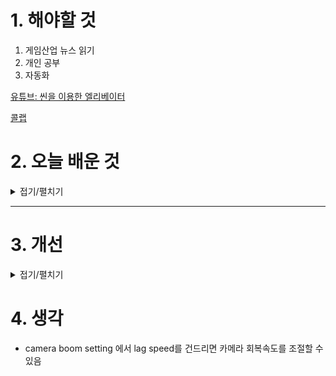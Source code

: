 
# 1. 해야할 것

1. 게임산업 뉴스 읽기 
2. 개인 공부  
3. 자동화

[유튜브: 씬을 이용한 엘리베이터](https://www.youtube.com/watch?v=I96aF6YFXPk)

[콜랩](https://colab.research.google.com/)



# 2. 오늘 배운 것

<details>
<summary>접기/펼치기</summary>


## 긴장도 곡선
```
import matplotlib.pyplot as plt
import numpy as np

# 새로운 이벤트 데이터
event_data = [
    (6, 3, "Combat"), (18, 1, "Move"), (4, 1, "Move"), (25, 4, "Combat"),
    (30, 1, "Move"), (8, 1, "Save"), (40, 6, "M.boss"), (5, 1, "Move"),
    (110, 2, "Scene"), (5, 1, "Move"), (12, 3, "Combat"), (6, 1, "Move"),
    (20, 4.5, "Combat"), (14, 1, "Move"), (12, 3.5, "Combat"), (18, 1, "Move"),
    (12, 3.5, "Combat"), (5, 1, "Move"), (12, 3.5, "Combat"), (25, 1, "Move"),
    (6, 3, "Combat")
]

# 색상 지정
event_colors = {
    "Scene": "green",
    "Move": "blue",
    "Combat": "red",
    "Save": "yellow",
    "M.boss": "red"
}

# 누적 시간 계산
cumulative_time = 0
times, tensions, colors, labels, durations = [], [], [], [], []

for duration, tension, event in event_data:
    cumulative_time += duration
    times.append(cumulative_time)
    tensions.append(tension)
    colors.append(event_colors[event])
    labels.append(event)
    durations.append(duration)

# 그래프 그리기
plt.figure(figsize=(30, 10))  # 그래프 크기 설정

# 각 점을 시간 중앙에 맞추어 그리기
adjusted_times = [times[i] - (durations[i] / 2) for i in range(len(times))]
plt.plot(adjusted_times, tensions, marker="o", linestyle="-", color="black")

# 이벤트별 배경 색칠하기
prev_time = 0
for i, (time, event) in enumerate(zip(times, labels)):
    plt.axvspan(prev_time, time, color=event_colors[event], alpha=0.3)
    prev_time = time

# 꼭지점에 텍스트 추가 (event_data의 첫 번째 값 사용)
for i, (txt, duration) in enumerate(zip(labels, durations)):
    start_time = event_data[i][0]  # event_data의 첫 번째 값 (실제 시작 시간)
    # 텍스트 위치 조정: x축 위치를 약간 오른쪽으로 이동
    plt.text(times[i] - (duration / 2) + 3, tensions[i] + 0.3, f"{txt}\n({start_time})", ha="center", fontsize=9)

# x축 간격 조정 (Cumulative Time 간격을 30 단위로 설정)
plt.xticks(np.arange(0, times[-1] + 30, 30))  # 30 단위로 간격 설정

# y축 범위 조정 (Tension이 9까지 표현되도록)
plt.ylim(0, 9)

# x축 범위 설정: 왼쪽의 빈 공간을 없애기 위해 0에서 시작하도록 설정 
plt.xlim(left=0)

plt.xlabel("Cumulative Time")
plt.ylabel("Tension")
plt.title("Event Tension Chart")
plt.grid(True)
plt.show()

```
</details>

****


# 3. 개선


<details>
<summary>접기/펼치기</summary>


</details>



# 4. 생각
- camera boom setting 에서 lag speed를 건드리면 카메라 회복속도를 조절할 수 있음

